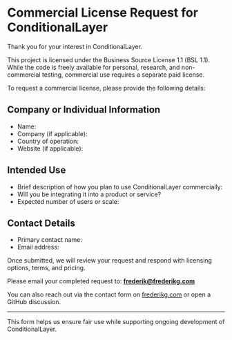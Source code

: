 # Commercial License Request for ConditionalLayer

Thank you for your interest in ConditionalLayer.

This project is licensed under the Business Source License 1.1 (BSL 1.1). While the code is freely available for personal, research, and non-commercial testing, commercial use requires a separate paid license.

To request a commercial license, please provide the following details:

## Company or Individual Information
- Name:
- Company (if applicable):
- Country of operation:
- Website (if applicable):

## Intended Use
- Brief description of how you plan to use ConditionalLayer commercially:
- Will you be integrating it into a product or service?
- Expected number of users or scale:

## Contact Details
- Primary contact name:
- Email address:

Once submitted, we will review your request and respond with licensing options, terms, and pricing.

Please email your completed request to: **frederik@frederikg.com**

You can also reach out via the contact form on [frederikg.com](https://frederikg.com) or open a GitHub discussion.

---

This form helps us ensure fair use while supporting ongoing development of ConditionalLayer.
